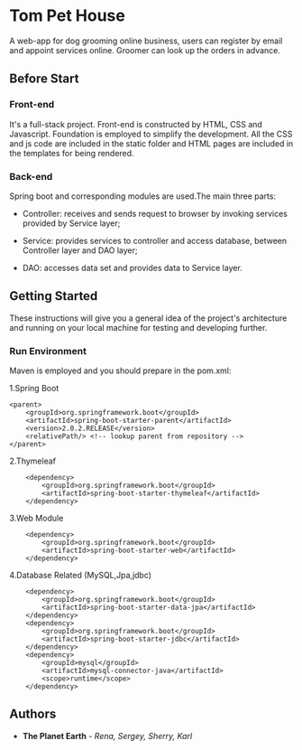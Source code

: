 # Tom Pet House

A web-app for dog grooming online business, users can register by email 
and appoint services online. Groomer can look up the orders in advance.

## Before Start

### Front-end
It's a full-stack project. Front-end is constructed by HTML, CSS and Javascript. Foundation is 
employed to simplify the development. All the CSS and js code are included in the static folder 
and HTML pages are included in the templates for being rendered.

### Back-end
Spring boot and corresponding modules are used.The main three parts:
* Controller: receives and sends request to browser by invoking services provided by Service layer;

* Service: provides services to controller and access database, between Controller layer and DAO layer;

* DAO: accesses data set and provides data to Service layer.

## Getting Started

These instructions will give you a general idea of the project's architecture 
and running on your local machine for testing and developing further. 


### Run Environment

Maven is employed and you should prepare in the pom.xml:

1.Spring Boot

    <parent>
        <groupId>org.springframework.boot</groupId>
        <artifactId>spring-boot-starter-parent</artifactId>
        <version>2.0.2.RELEASE</version>
        <relativePath/> <!-- lookup parent from repository -->
    </parent>

2.Thymeleaf

        <dependency>
            <groupId>org.springframework.boot</groupId>
            <artifactId>spring-boot-starter-thymeleaf</artifactId>
        </dependency>

3.Web Module

        <dependency>
            <groupId>org.springframework.boot</groupId>
            <artifactId>spring-boot-starter-web</artifactId>
        </dependency>
        
4.Database Related (MySQL,Jpa,jdbc)

        <dependency>
            <groupId>org.springframework.boot</groupId>
            <artifactId>spring-boot-starter-data-jpa</artifactId>
        </dependency>
        <dependency>
            <groupId>org.springframework.boot</groupId>
            <artifactId>spring-boot-starter-jdbc</artifactId>
        </dependency>
        <dependency>
            <groupId>mysql</groupId>
            <artifactId>mysql-connector-java</artifactId>
            <scope>runtime</scope>
        </dependency>


## Authors
    
* **The Planet Earth** - *Rena, Sergey, Sherry, Karl* 

